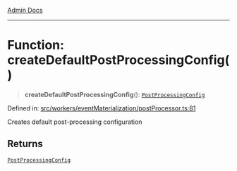 [Admin Docs](/)

***

# Function: createDefaultPostProcessingConfig()

> **createDefaultPostProcessingConfig**(): [`PostProcessingConfig`](../interfaces/PostProcessingConfig.md)

Defined in: [src/workers/eventMaterialization/postProcessor.ts:81](https://github.com/gautam-divyanshu/talawa-api/blob/7e7d786bbd7356b22a3ba5029601eed88ff27201/src/workers/eventMaterialization/postProcessor.ts#L81)

Creates default post-processing configuration

## Returns

[`PostProcessingConfig`](../interfaces/PostProcessingConfig.md)
